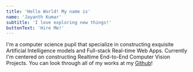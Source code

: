 ```yaml
---
title: 'Hello World! My name is'
name: 'Jayanth Kumar'
subtitle: 'I love exploring new things!'
buttonText: 'Hire Me!'
---
```


I'm a computer science pupil that specialize in constructing exquisite Artificial Intelligence models and Full-stack Real-time Web Apps.
Currently I'm centered on constructing Realtime End-to-End Computer Vision Projects. You can look through all of my works at my [Github](https://github.com/jayanth-kumar-morem)!
